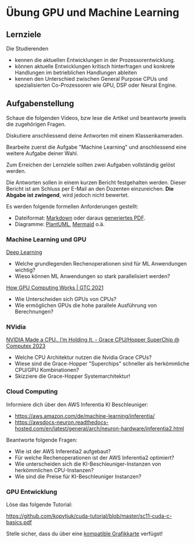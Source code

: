 # Übung GPU und Machine Learning

## Lernziele

Die Studierenden

- kennen die aktuellen Entwicklungen in der Prozessorentwicklung.
- können aktuelle Entwicklungen kritisch hinterfragen und konkrete Handlungen im betrieblichen Handlungen ableiten
- kennen den Unterschied zwischen General Purpose CPUs und spezialisierten Co-Prozessoren wie GPU, DSP oder Neural
  Engine.

## Aufgabenstellung

Schaue die folgenden Videos, bzw lese die Artikel und beantworte jeweils die zugehörigen Fragen.

Diskutiere anschliessend deine Antworten mit einem Klassenkameraden.

Bearbeite zuerst die Aufgabe "Machine Learning" und anschliessend eine weitere Aufgabe deiner Wahl.

Zum Erreichen der Lernziele sollten zwei Aufgaben vollständig gelöst werden.

Die Antworten sollen in einem kurzen Bericht festgehalten werden.
Dieser Bericht ist am Schluss per E-Mail an den Dozenten einzureichen.
**Die Abgabe ist zwingend**, wird jedoch nicht bewertet.

Es werden folgende formellen Anforderungen gestellt:

- Dateiformat: [Markdown](https://www.markdownguide.org/) oder daraus [generiertes PDF](https://pandoc.org/).
- Diagramme: [PlantUML](https://plantuml.com/de/), [Mermaid](https://mermaid.js.org/) o.ä.

### Machine Learning und GPU

[Deep Learning](https://www.youtube.com/watch?v=l42lr8AlrHk)

- Welche grundlegenden Rechenoperationen sind für ML Anwendungen wichtig?
- Wieso können ML Anwendungen so stark parallelisiert werden?

[How GPU Computing Works | GTC 2021](https://www.youtube.com/watch?v=3l10o0DYJXg)

- Wie Unterscheiden sich GPUs von CPUs?
- Wie ermöglichen GPUs die hohe parallele Ausführung von Berechnungen?

### NVidia

[NVIDIA Made a CPU.. I’m Holding It. - Grace CPU/Hopper SuperChip @ Computex 2023](https://www.youtube.com/watch?v=It9D08W8Z7o)

- Welche CPU Architektur nutzen die Nvidia Grace CPUs?
- Wiese sind die Grace-Hopper "Superchips" schneller als herkömmliche CPU/GPU Kombinationen?
- Skizziere die Grace-Hopper Systemarchitektur!

### Cloud Computing

Informiere dich über den AWS Inferentia KI Beschleuniger:

- https://aws.amazon.com/de/machine-learning/inferentia/
- https://awsdocs-neuron.readthedocs-hosted.com/en/latest/general/arch/neuron-hardware/inferentia2.html

Beantworte folgende Fragen:

- Wie ist der AWS Inferentia2 aufgebaut?
- Für welche Rechenoperationen ist der AWS Inferentia2 optimiert?
- Wie unterscheiden sich die KI-Beschleuniger-Instanzen von herkömmlichen CPU-Instanzen?
- Wie sind die Preise für KI-Beschleuniger Instanzen?

### GPU Entwicklung

Löse das folgende Tutorial:

https://github.com/kopytjuk/cuda-tutorial/blob/master/sc11-cuda-c-basics.pdf

Stelle sicher, dass du über eine [kompatible Grafikkarte](https://en.wikipedia.org/wiki/CUDA#GPUs_supported) verfügst!